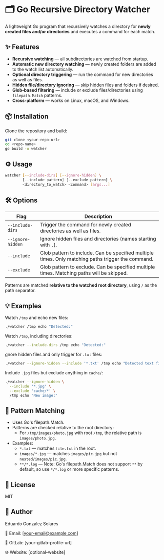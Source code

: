 # 🗂️ Go Recursive Directory Watcher

A lightweight Go program that recursively watches a directory for **newly created files and/or directories** and executes a command for each match.

## ✨ Features

- **Recursive watching** — all subdirectories are watched from startup.
- **Automatic new directory watching** — newly created folders are added to the watch list automatically.
- **Optional directory triggering** — run the command for new directories as well as files.
- **Hidden file/directory ignoring** — skip hidden files and folders if desired.
- **Glob-based filtering** — include or exclude files/directories using `filepath.Match` patterns.
- **Cross-platform** — works on Linux, macOS, and Windows.

## 📦 Installation

Clone the repository and build:

```bash
git clone <your-repo-url>
cd <repo-name>
go build -o watcher
```

## ⚙️ Usage

```bash
watcher [--include-dirs] [--ignore-hidden] \
        [--include pattern] [--exclude pattern] \
        <directory_to_watch> <command> [args...]
```

## 🛠️ Options

| Flag              | Description                                                                                        |
| ----------------- | -------------------------------------------------------------------------------------------------- |
| `--include-dirs`  | Trigger the command for newly created directories as well as files.                                |
| `--ignore-hidden` | Ignore hidden files and directories (names starting with `.`).                                     |
| `--include`       | Glob pattern to include. Can be specified multiple times. Only matching paths trigger the command. |
| `--exclude`       | Glob pattern to exclude. Can be specified multiple times. Matching paths will be skipped.          |

Patterns are matched **relative to the watched root directory**, using `/` as the path separator.

## 💡 Examples

Watch `/tmp` and echo new files:

```bash
./watcher /tmp echo "Detected:"
```

Watch `/tmp`, including directories:

```bash
./watcher --include-dirs /tmp echo "Detected:"
```

gnore hidden files and only trigger for `.txt` files:

```bash
./watcher --ignore-hidden --include '*.txt' /tmp echo "Detected text file:"
```

Include `.jpg` files but exclude anything in `cache/`:

```bash
./watcher --ignore-hidden \
  --include '*.jpg' \
  --exclude 'cache/*' \
  /tmp echo "New image:"
```

## 🎯 Pattern Matching

* Uses Go's filepath.Match.
* Patterns are checked relative to the root directory:
  * For `/tmp/images/photo.jpg` with root `/tmp`, the relative path is `images/photo.jpg`.
* Examples:
  * `*.txt` — matches `file.txt` in the root.
  * `images/*.jpg` — matches `images/pic.jpg` but not `nested/images/pic.jpg`.
  * `**/*.log` — Note: Go's filepath.Match does not support `**` by default, so use `*/*.log` or more specific patterns.

## 📜 License

MIT

## 👤 Author

Eduardo Gonzalez Solares

📧 Email: [your-email@example.com]

🐙 GitLab: [your-gitlab-profile-url]

🌐 Website: [optional-website]
